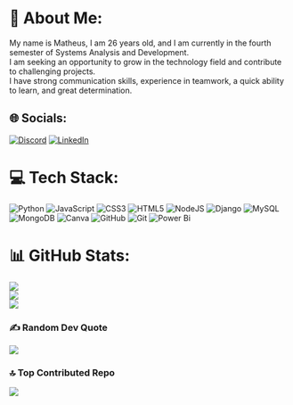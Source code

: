 # 💫 About Me:
My name is Matheus, I am 26 years old, and I am currently in the fourth semester of Systems Analysis and Development.<br>I am seeking an opportunity to grow in the technology field and contribute to challenging projects.<br>I have strong communication skills, experience in teamwork, a quick ability to learn, and great determination.


## 🌐 Socials:
[![Discord](https://img.shields.io/badge/Discord-%237289DA.svg?logo=discord&logoColor=white)](https://discord.gg/MatPaiva98) [![LinkedIn](https://img.shields.io/badge/LinkedIn-%230077B5.svg?logo=linkedin&logoColor=white)](https://linkedin.com/in/MatheusRochaPaiva) 

# 💻 Tech Stack:
![Python](https://img.shields.io/badge/python-3670A0?style=for-the-badge&logo=python&logoColor=ffdd54) ![JavaScript](https://img.shields.io/badge/javascript-%23323330.svg?style=for-the-badge&logo=javascript&logoColor=%23F7DF1E) ![CSS3](https://img.shields.io/badge/css3-%231572B6.svg?style=for-the-badge&logo=css3&logoColor=white) ![HTML5](https://img.shields.io/badge/html5-%23E34F26.svg?style=for-the-badge&logo=html5&logoColor=white) ![NodeJS](https://img.shields.io/badge/node.js-6DA55F?style=for-the-badge&logo=node.js&logoColor=white) ![Django](https://img.shields.io/badge/django-%23092E20.svg?style=for-the-badge&logo=django&logoColor=white) ![MySQL](https://img.shields.io/badge/mysql-4479A1.svg?style=for-the-badge&logo=mysql&logoColor=white) ![MongoDB](https://img.shields.io/badge/MongoDB-%234ea94b.svg?style=for-the-badge&logo=mongodb&logoColor=white) ![Canva](https://img.shields.io/badge/Canva-%2300C4CC.svg?style=for-the-badge&logo=Canva&logoColor=white) ![GitHub](https://img.shields.io/badge/github-%23121011.svg?style=for-the-badge&logo=github&logoColor=white) ![Git](https://img.shields.io/badge/git-%23F05033.svg?style=for-the-badge&logo=git&logoColor=white) ![Power Bi](https://img.shields.io/badge/power_bi-F2C811?style=for-the-badge&logo=powerbi&logoColor=black)
# 📊 GitHub Stats:
![](https://github-readme-stats.vercel.app/api?username=MatrPaivaDev&theme=blue-green&hide_border=false&include_all_commits=false&count_private=false)<br/>
![](https://github-readme-streak-stats.herokuapp.com/?user=MatrPaivaDev&theme=blue-green&hide_border=false)<br/>
![](https://github-readme-stats.vercel.app/api/top-langs/?username=MatrPaivaDev&theme=blue-green&hide_border=false&include_all_commits=false&count_private=false&layout=compact)

### ✍️ Random Dev Quote
![](https://quotes-github-readme.vercel.app/api?type=horizontal&theme=radical)

### 🔝 Top Contributed Repo
![](https://github-contributor-stats.vercel.app/api?username=MatrPaivaDev&limit=5&theme=blue-green&combine_all_yearly_contributions=true)

<!-- Proudly created with GPRM ( https://gprm.itsvg.in ) -->
